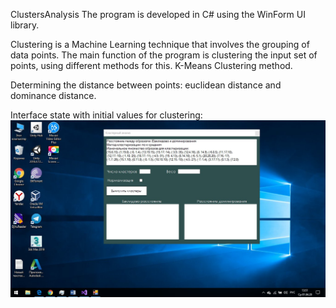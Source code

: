 ClustersAnalysis
The program is developed in C# using the WinForm UI library.

Clustering is a Machine Learning technique that involves the grouping of data points.
The main function of the program is clustering  the input set of points, using different methods for this. 
K-Means Clustering method.

Determining the distance between points: euclidean distance and dominance distance.

Interface state with initial values for clustering: 
![alt text](image/cluster_1.jpg) 
